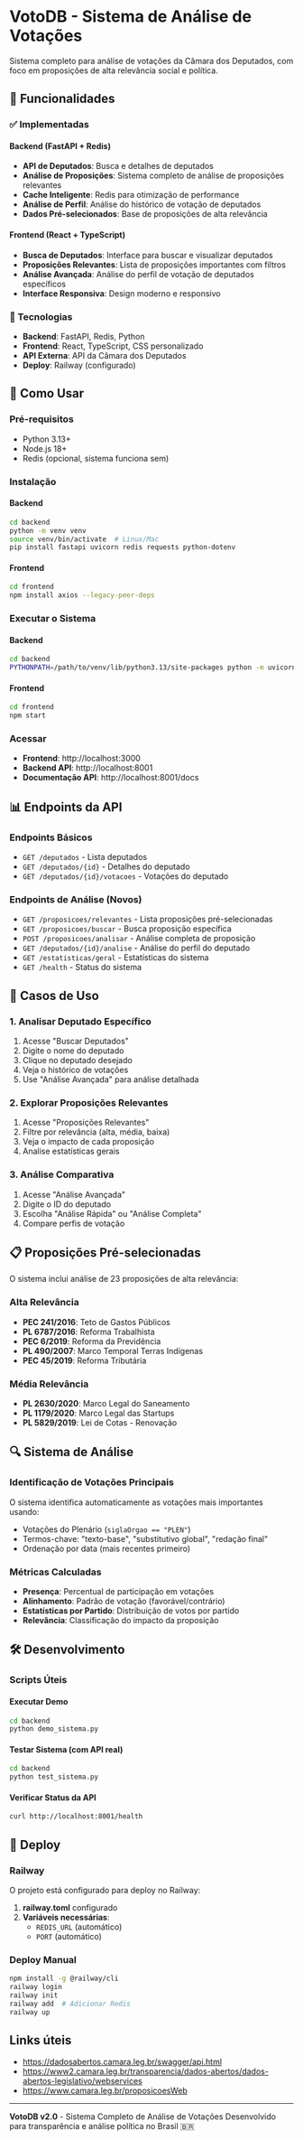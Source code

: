 # VotoDB - Sistema de Análise de Votações

Sistema completo para análise de votações da Câmara dos Deputados, com foco em proposições de alta relevância social e política.

## 🎯 Funcionalidades

### ✅ Implementadas

#### Backend (FastAPI + Redis)
- **API de Deputados**: Busca e detalhes de deputados
- **Análise de Proposições**: Sistema completo de análise de proposições relevantes
- **Cache Inteligente**: Redis para otimização de performance
- **Análise de Perfil**: Análise do histórico de votação de deputados
- **Dados Pré-selecionados**: Base de proposições de alta relevância

#### Frontend (React + TypeScript)
- **Busca de Deputados**: Interface para buscar e visualizar deputados
- **Proposições Relevantes**: Lista de proposições importantes com filtros
- **Análise Avançada**: Análise do perfil de votação de deputados específicos
- **Interface Responsiva**: Design moderno e responsivo

### 🔧 Tecnologias

- **Backend**: FastAPI, Redis, Python
- **Frontend**: React, TypeScript, CSS personalizado
- **API Externa**: API da Câmara dos Deputados
- **Deploy**: Railway (configurado)

## 🚀 Como Usar

### Pré-requisitos
- Python 3.13+
- Node.js 18+
- Redis (opcional, sistema funciona sem)

### Instalação

#### Backend
```bash
cd backend
python -m venv venv
source venv/bin/activate  # Linux/Mac
pip install fastapi uvicorn redis requests python-dotenv
```

#### Frontend
```bash
cd frontend
npm install axios --legacy-peer-deps
```

### Executar o Sistema

#### Backend
```bash
cd backend
PYTHONPATH=/path/to/venv/lib/python3.13/site-packages python -m uvicorn main_v2:app --host 127.0.0.1 --port 8001
```

#### Frontend
```bash
cd frontend
npm start
```

### Acessar
- **Frontend**: http://localhost:3000
- **Backend API**: http://localhost:8001
- **Documentação API**: http://localhost:8001/docs

## 📊 Endpoints da API

### Endpoints Básicos
- `GET /deputados` - Lista deputados
- `GET /deputados/{id}` - Detalhes do deputado
- `GET /deputados/{id}/votacoes` - Votações do deputado

### Endpoints de Análise (Novos)
- `GET /proposicoes/relevantes` - Lista proposições pré-selecionadas
- `GET /proposicoes/buscar` - Busca proposição específica
- `POST /proposicoes/analisar` - Análise completa de proposição
- `GET /deputados/{id}/analise` - Análise do perfil do deputado
- `GET /estatisticas/geral` - Estatísticas do sistema
- `GET /health` - Status do sistema

## 🎯 Casos de Uso

### 1. Analisar Deputado Específico
1. Acesse "Buscar Deputados"
2. Digite o nome do deputado
3. Clique no deputado desejado
4. Veja o histórico de votações
5. Use "Análise Avançada" para análise detalhada

### 2. Explorar Proposições Relevantes
1. Acesse "Proposições Relevantes"
2. Filtre por relevância (alta, média, baixa)
3. Veja o impacto de cada proposição
4. Analise estatísticas gerais

### 3. Análise Comparativa
1. Acesse "Análise Avançada"
2. Digite o ID do deputado
3. Escolha "Análise Rápida" ou "Análise Completa"
4. Compare perfis de votação

## 📋 Proposições Pré-selecionadas

O sistema inclui análise de 23 proposições de alta relevância:

### Alta Relevância
- **PEC 241/2016**: Teto de Gastos Públicos
- **PL 6787/2016**: Reforma Trabalhista  
- **PEC 6/2019**: Reforma da Previdência
- **PL 490/2007**: Marco Temporal Terras Indígenas
- **PEC 45/2019**: Reforma Tributária

### Média Relevância
- **PL 2630/2020**: Marco Legal do Saneamento
- **PL 1179/2020**: Marco Legal das Startups
- **PL 5829/2019**: Lei de Cotas - Renovação

## 🔍 Sistema de Análise

### Identificação de Votações Principais
O sistema identifica automaticamente as votações mais importantes usando:
- Votações do Plenário (`siglaOrgao == "PLEN"`)
- Termos-chave: "texto-base", "substitutivo global", "redação final"
- Ordenação por data (mais recentes primeiro)

### Métricas Calculadas
- **Presença**: Percentual de participação em votações
- **Alinhamento**: Padrão de votação (favorável/contrário)
- **Estatísticas por Partido**: Distribuição de votos por partido
- **Relevância**: Classificação do impacto da proposição

## 🛠️ Desenvolvimento

### Scripts Úteis

#### Executar Demo
```bash
cd backend
python demo_sistema.py
```

#### Testar Sistema (com API real)
```bash
cd backend
python test_sistema.py
```

#### Verificar Status da API
```bash
curl http://localhost:8001/health
```

## 🚀 Deploy

### Railway
O projeto está configurado para deploy no Railway:

1. **railway.toml** configurado
2. **Variáveis necessárias**:
   - `REDIS_URL` (automático)
   - `PORT` (automático)

### Deploy Manual
```bash
npm install -g @railway/cli
railway login
railway init
railway add  # Adicionar Redis
railway up
```

## Links úteis

- https://dadosabertos.camara.leg.br/swagger/api.html  
- https://www2.camara.leg.br/transparencia/dados-abertos/dados-abertos-legislativo/webservices  
- https://www.camara.leg.br/proposicoesWeb

---

**VotoDB v2.0** - Sistema Completo de Análise de Votações
Desenvolvido para transparência e análise política no Brasil 🇧🇷
